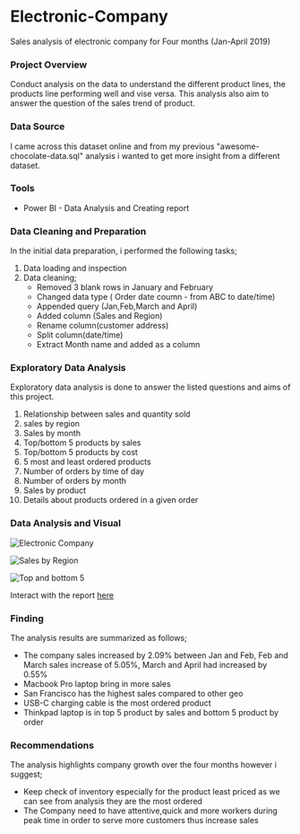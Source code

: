 # Electronic-Company
Sales analysis of electronic company for Four months (Jan-April 2019)

### Project Overview
Conduct analysis on the data to understand the different product lines, the products line performing well and vise versa. This analysis also aim to answer the question of the sales trend of product.

### Data Source
I came across this dataset online and from my previous "awesome-chocolate-data.sql" analysis i wanted to get more insight from a different dataset.

### Tools
- Power BI - Data Analysis and Creating report

### Data Cleaning and Preparation

In the initial data preparation, i performed the following tasks;
1. Data loading and inspection
2. Data cleaning;
    - Removed 3 blank rows in January and February
    - Changed data type ( Order date coumn - from ABC to date/time)
    - Appended query (Jan,Feb,March and April)
    - Added column (Sales and Region)
    - Rename column(customer address)
    - Split column(date/time)
    - Extract Month name and added as a column
  
### Exploratory Data Analysis
Exploratory data analysis is done to answer the listed questions and aims of this project.
1. Relationship between sales and quantity sold
2. sales by region
3. Sales by month
4. Top/bottom 5 products by sales
5. Top/bottom 5 products by cost
6. 5 most and least ordered products
7. Number of orders by time of day
8. Number of orders by month
9. Sales by product
10. Details about products ordered in a given order

### Data Analysis and Visual

![Electronic Company](https://github.com/Becky-Sammy/Electronic-Company/assets/156953671/69d49b57-27fa-4c21-b451-2bb978aa40df)

![Sales by Region](https://github.com/Becky-Sammy/Electronic-Company/assets/156953671/ff50f249-80f9-4027-8357-aeb4744a7053)

![Top and bottom 5](https://github.com/Becky-Sammy/Electronic-Company/assets/156953671/13a06b6a-caf6-41bc-b854-431ed572b616)

Interact with the report [here](https://app.powerbi.com/groups/me/reports/74cc282d-c211-4a30-949d-66bbd864cfa2/ReportSection?experience=power-bi)

### Finding

The analysis results are summarized as follows;
- The company sales increased by 2.09% between Jan and Feb, Feb and March sales increase of 5.05%, March and April had increased by 0.55%
- Macbook Pro laptop bring in more sales
- San Francisco has the highest sales compared to other geo
- USB-C charging cable is the most ordered product
- Thinkpad laptop is in top 5 product by sales and bottom 5 product by order

  
### Recommendations

The analysis highlights company growth over the four months however i suggest;
- Keep check of inventory especially for the product least priced as we can see from analysis they are the most ordered
- The Company need to have attentive,quick and more workers during peak time in order to serve more customers thus increase sales





